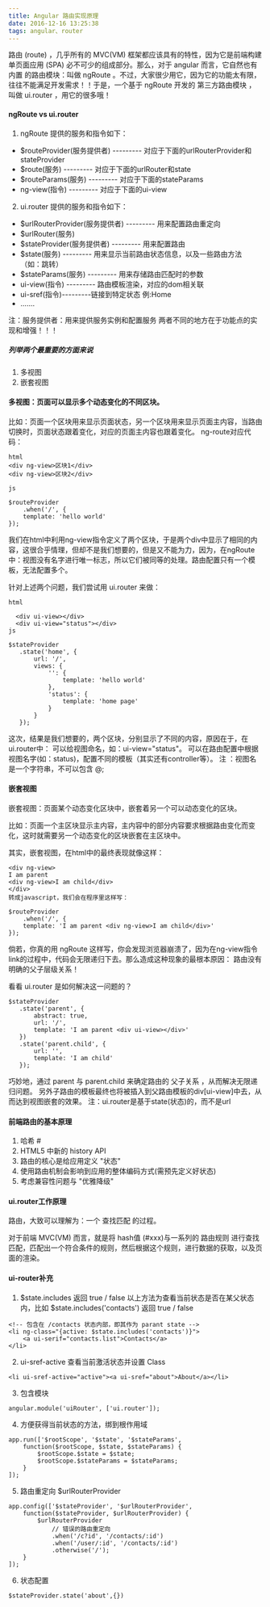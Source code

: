 ```yaml
---
title: Angular 路由实现原理
date: 2016-12-16 13:25:38
tags: angular、router
---
```

   路由 (route) ，几乎所有的 MVC(VM) 框架都应该具有的特性，因为它是前端构建单页面应用 (SPA) 必不可少的组成部分。那么，对于 angular 而言，它自然也有 内置 的路由模块：叫做 ngRoute 。不过，大家很少用它，因为它的功能太有限，往往不能满足开发需求！！于是，一个基于 ngRoute 开发的 第三方路由模块 ，叫做 ui.router ，用它的很多哦！

#### ngRoute vs ui.router
1. ngRoute 提供的服务和指令如下：
 - $routeProvider(服务提供者) --------- 对应于下面的urlRouterProvider和stateProvider
 - $route(服务) --------- 对应于下面的urlRouter和state
 - $routeParams(服务) --------- 对应于下面的stateParams
 - ng-view(指令) --------- 对应于下面的ui-view
 
2.  ui.router 提供的服务和指令如下：
 - $urlRouterProvider(服务提供者) --------- 用来配置路由重定向
 - $urlRouter(服务)
 - $stateProvider(服务提供者) --------- 用来配置路由
 - $state(服务) --------- 用来显示当前路由状态信息，以及一些路由方法（如：跳转）
 - $stateParams(服务) --------- 用来存储路由匹配时的参数
 - ui-view(指令) --------- 路由模板渲染，对应的dom相关联
 - ui-sref(指令)---------链接到特定状态 例:<a ui-sref="home">Home</a>
 - .......
 
 注：服务提供者：用来提供服务实例和配置服务
 两者不同的地方在于功能点的实现和增强！！！
 
 ##### 列举两个最重要的方面来说
 1. 多视图
 2. 嵌套视图
 
#### 多视图：页面可以显示多个动态变化的不同区块。
 
  比如：页面一个区块用来显示页面状态，另一个区块用来显示页面主内容，当路由切换时，页面状态跟着变化，对应的页面主内容也跟着变化。
 ng-route对应代码：
 ```
 html
 <div ng-view>区块1</div>
 <div ng-view>区块2</div>

 js
 
 $routeProvider
     .when('/', {
     template: 'hello world'
 });
 ```
 我们在html中利用ng-view指令定义了两个区块，于是两个div中显示了相同的内容，这很合乎情理，但却不是我们想要的，但是又不能为力，因为，在ngRoute中：视图没有名字进行唯一标志，所以它们被同等的处理。路由配置只有一个模板，无法配置多个。
 
 针对上述两个问题，我们尝试用 ui.router 来做：
 ```
 html
 
   <div ui-view></div>
   <div ui-view="status"></div>
 js
 
 $stateProvider
 	.state('home', {
 		url: '/',
 		views: {
 			'': {
 				template: 'hello world'
 			},
 			'status': {
 				template: 'home page'
 			}
 		}
 	});
 ```
 这次，结果是我们想要的，两个区块，分别显示了不同的内容，原因在于，在ui.router中：
 可以给视图命名，如：ui-view="status"。
 可以在路由配置中根据视图名字(如：status)，配置不同的模板（其实还有controller等）。
 注 ：视图名是一个字符串，不可以包含 @;
 
#### 嵌套视图
 
 嵌套视图：页面某个动态变化区块中，嵌套着另一个可以动态变化的区块。
 
 比如：页面一个主区块显示主内容，主内容中的部分内容要求根据路由变化而变化，这时就需要另一个动态变化的区块嵌套在主区块中。
 
 其实，嵌套视图，在html中的最终表现就像这样：
 ```
 <div ng-view>
 I am parent
 <div ng-view>I am child</div>
 </div>
 转成javascript，我们会在程序里这样写：
 
 $routeProvider
     .when('/', {
     template: 'I am parent <div ng-view>I am child</div>'
 });
 ```
   倘若，你真的用 ngRoute 这样写，你会发现浏览器崩溃了，因为在ng-view指令link的过程中，代码会无限递归下去。那么造成这种现象的最根本原因： 路由没有明确的父子层级关系！
 
   看看 ui.router 是如何解决这一问题的？
 ```
 $stateProvider
 	.state('parent', {
 		abstract: true,
 		url: '/',
 		template: 'I am parent <div ui-view></div>'
 	})
 	.state('parent.child', {
 		url: '',
 		template: 'I am child'
 	});
 ```
   巧妙地，通过 parent 与 parent.child 来确定路由的 父子关系 ，从而解决无限递归问题。
 另外子路由的模板最终也将被插入到父路由模板的div[ui-view]中去，从而达到视图嵌套的效果。
  注：ui.router是基于state(状态)的，而不是url
 
#### 前端路由的基本原理
  1. 哈希 #
  2. HTML5 中新的 history API
  3. 路由的核心是给应用定义 "状态"
  4. 使用路由机制会影响到应用的整体编码方式(需预先定义好状态)
  5. 考虑兼容性问题与 "优雅降级"
  
#### ui.router工作原理
  
  路由，大致可以理解为：一个 查找匹配 的过程。
  
  对于前端 MVC(VM) 而言，就是将 hash值 (#xxx)与一系列的 路由规则 进行查找匹配，匹配出一个符合条件的规则，然后根据这个规则，进行数据的获取，以及页面的渲染。
  
#### ui-router补充
1. $state.includes 返回 true / false
    以上方法为查看当前状态是否在某父状态内，比如 $state.includes('contacts') 返回 true / false
```
<!-- 包含在 /contacts 状态内部，即其作为 parant state -->
<li ng-class="{active: $state.includes('contacts')}">
    <a ui-serif="contacts.list">Contacts</a>
</li>
```
2. ui-sref-active 查看当前激活状态并设置 Class
```
<li ui-sref-active="active"><a ui-sref="about">About</a></li>
```

3. 包含模块
```
angular.module('uiRouter', ['ui.router']);
```

4. 方便获得当前状态的方法，绑到根作用域
```
app.run(['$rootScope', '$state', '$stateParams',
    function($rootScope, $state, $stateParams) {
        $rootScope.$state = $state;
        $rootScope.$stateParams = $stateParams;
    }
]);
```
5. 路由重定向 $urlRouterProvider
```
app.config(['$stateProvider', '$urlRouterProvider',
	function($stateProvider, $urlRouterProvider) {
		$urlRouterProvider
			// 错误的路由重定向
			.when('/c?id', '/contacts/:id')
			.when('/user/:id', '/contacts/:id')
			.otherwise('/');
	}
]);
```
6. 状态配置
```
$stateProvider.state('about',{})
```

